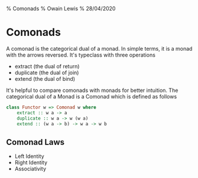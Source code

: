 % Comonads
% Owain Lewis
% 28/04/2020

# Comonads

A comonad is the categorical dual of a monad. In simple terms, it is a monad with the arrows reversed. It's typeclass with three operations

- extract (the dual of return)
- duplicate (the dual of join)
- extend (the dual of bind)

It's helpful to compare comonads with monads for better intuition. The categorical dual of a Monad is a Comonad which is defined as follows

```haskell
class Functor w => Comonad w where
	extract :: w a -> a
	duplicate :: w a -> w (w a)
	extend :: (w a -> b) -> w a -> w b
```

## Comonad Laws

- Left Identity
- Right Identity
- Associativity
